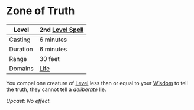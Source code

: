 # Zone of Truth

|Level|2nd [Level Spell](../../../Spell%20Level.md)|
|-----|---------------|
|Casting|6 minutes|
|Duration|6 minutes|
|Range|30 feet|
|Domains|[Life](../../../Spell%20Domains/Life.md)|

You compel one creature of [Level](../../../../Player%20Characters/Derived%20Statistics/Level.md) less than or equal to your [Wisdom](../../../../Player%20Characters/Chosen%20Statistics/Wisdom.md) to tell the truth, they cannot tell a *deliberate* lie.

*Upcast: No effect.*
